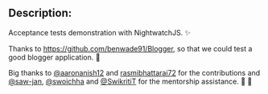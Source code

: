 ## Description:
Acceptance tests demonstration with NightwatchJS. :sparkles:

Thanks to https://github.com/benwade91/Blogger, so that we could test a good blogger application. :pray:

Big thanks to [@aaronanish12](https://github.com/aaronanish12) and [rasmibhattarai72](https://github.com/rasmibhattarai72) for the contributions and [@saw-jan](https://github.com/saw-jan), [@swoichha](https://github.com/swoichha) and [@SwikritiT](https://github.com/SwikritiT) for the mentorship assistance. :tada: :confetti_ball:
